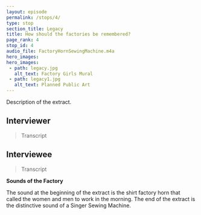```yaml
---
layout: episode
permalink: /stops/4/
type: stop
section_title: Legacy
title: How should the factories be remembered?
page_rank: 4
stop_id: 4
audio_file: FactoryHornSewingMachine.m4a
hero_images:
hero_images:
 - path: legacy.jpg
   alt_text: Factory Girls Mural
 - path: legacy1.jpg
   alt_text: Planned Public Art
---
```


Description of the extract.

## Interviewer

> Transcript

## Interviewee

> Transcript

<b>Sounds of the Factory</b>

The sound at the beginning of the extract is the shirt factory horn that called the women and men to work in the morning. The end of the extract is the distinctive sound of a Singer Sewing Machine.